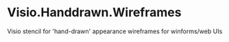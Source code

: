 Visio.Handdrawn.Wireframes
==========================

Visio stencil for 'hand-drawn' appearance wireframes for winforms/web UIs
